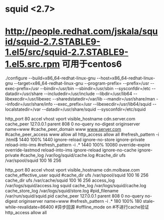squid <2.7>
=====

http://people.redhat.com/jskala/squid/squid-2.7.STABLE9-1.el5/src/squid-2.7.STABLE9-1.el5.src.rpm   可用于centos6
======


./configure --build=x86_64-redhat-linux-gnu --host=x86_64-redhat-linux-gnu --target=x86_64-redhat-linux-gnu --program-prefix= --prefix=/usr --exec-prefix=/usr --bindir=/usr/bin --sbindir=/usr/sbin --sysconfdir=/etc --datadir=/usr/share --includedir=/usr/include --libdir=/usr/lib64 --libexecdir=/usr/libexec --sharedstatedir=/var/lib --mandir=/usr/share/man --infodir=/usr/share/info --exec_prefix=/usr --libexecdir=/usr/lib64/squid --localstatedir=/var --datadir=/usr/share/squid --sysconfdir=/etc/squid


http_port 80 accel  vhost vport
visible_hostname cdn.server.com
cache_peer 127.0.0.1 parent 808 0 no-query no-digest originserver name=www
#cache_peer_domain www www.server.com
#cache_peer_access www allow all
http_access allow all
#refresh_pattern -i \.html$ 1440 100% 1440 ignore-reload ignore-no-store ignore-private reload-into-ims
#refresh_pattern -i .* 1440 100% 10080 override-expire override-lastmod reload-into-ims ignore-reload ignore-no-cache ignore-private
#cache_log /var/log/squid/cache.log
#cache_dir ufs /var/spool/squid 100 16 256








http_port 80 accel  vhost vport
visible_hostname cdn.molbase.com
cache_effective_user squid
#cache_dir ufs /var/spool/squid 100 16 256
cache_dir ufs /var/cache/squid 100 16 256
access_log /var/logs/squid/access.log squid
cache_log /var/logs/squid/cache.log
cache_store_log /var/logs/squid/store.log
#pid_filename /var/run/squid/squid.pid
cache_peer 127.0.0.1 parent 808 0 no-query no-digest originserver name=www
#refresh_pattern -i .* 180 100% 180 stale-while-revalidate=86400      #异步回源
#offline_mode on                                                      #不进行cache验证
http_access allow all


